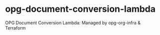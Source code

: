 # opg-document-conversion-lambda
OPG Document Conversion Lambda: Managed by opg-org-infra &amp; Terraform

